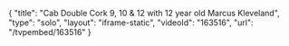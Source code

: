{
    "title": "Cab Double Cork 9, 10 & 12 with 12 year old Marcus Kleveland",
    "type": "solo",
    "layout": "iframe-static",
    "videoId": "163516",
    "url": "\/tvpembed\/163516"
}